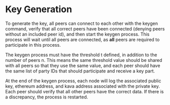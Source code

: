 # Key Generation

To generate the key, all peers can connect to each other with the keygen
command, verify that all correct peers have been connected (denying peers
without an included peer id), and then start the keygen process. This process
will wait until all peers are connected, as  **all** peers are required to
participate in this process.

The keygen process must have the threshold t defined, in addition to the number
of peers n. This means the same threshold value should be shared with all peers
so that they use the same value, and each peer should have the same list of
party IDs that should participate and receive a key part.

At the end of the keygen process, each node will log the associated
public key, ethereum address, and kava address associated with the private key.
Each peer should verify that all other peers have the correct data. If there
is a discrepancy, the process is restarted.


